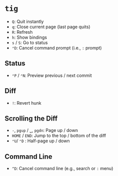 # `tig`

- `Q`: Quit instantly
- `q`: Close current page (last page quits)
- `R`: Refresh
- `h`: Show bindings
- `s` / `S`: Go to status
- `⌃D`: Cancel command prompt (i.e., `:` prompt)

## Status

- `⌃P` / `⌃N`: Preview previous / next commit

## Diff

- `!`: Revert hunk

## Scrolling the Diff

- `-`, `pgup` / `␣`, `pgdn`: Page up / down
- `HOME` / `END`: Jump to the top / bottom of the diff
- `⌃U`/ `⌃D` : Half-page up / down

## Command Line

- `^D`: Cancel command line (e.g., search or `:` menu)
